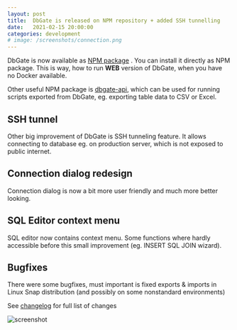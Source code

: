 ```yaml
---
layout: post
title:  DbGate is released on NPM repository + added SSH tunnelling
date:   2021-02-15 20:00:00
categories: development
# image: /screenshots/connection.png
---
```


DbGate is now available as [NPM package](https://www.npmjs.com/package/dbgate) . You can install it directly as NPM package. This is way, how to run **WEB** version of DbGate, when you have no Docker available.

Other useful NPM package is [dbgate-api](https://www.npmjs.com/package/dbgate-api), which can be used for running scripts exported from DbGate, eg. exporting table data to CSV or Excel.

## SSH tunnel
Other big improvement of DbGate is SSH tunneling feature. It allows connecting to database eg. on production server, which is not exposed to public internet.

## Connection dialog redesign
Connection dialog is now a bit more user friendly and much more better looking.

## SQL Editor context menu
SQL editor now contains context menu. Some functions where hardly accessible before this small improvement (eg. INSERT SQL JOIN wizard).

## Bugfixes
There were some bugfixes, must important is fixed exports & imports in Linux Snap distribution (and possibly on some nonstandard environments)

See [changelog](https://github.com/dbgate/dbgate/blob/master/CHANGELOG.md) for full list of changes

![screenshot](/screenshots/joinwizard.png)
